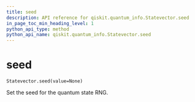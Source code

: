 ```yaml
---
title: seed
description: API reference for qiskit.quantum_info.Statevector.seed
in_page_toc_min_heading_level: 1
python_api_type: method
python_api_name: qiskit.quantum_info.Statevector.seed
---
```


# seed

<span id="qiskit.quantum_info.Statevector.seed" />

`Statevector.seed(value=None)`

Set the seed for the quantum state RNG.

